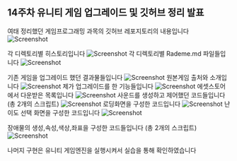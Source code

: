 ## 14주차 유니티 게임 업그레이드 및 깃허브 정리 발표 

여태 정리했던 게임프로그래밍 과목의 깃허브 레포지토리의 내용입니다 
![Screenshot](./img/003.png)

각 디렉토리별 히스토리입니다
![Screenshot](./img/004.png)
각 디렉토리별 Rademe.md 파일들입니다
![Screenshot](./img/005.png)

기존 게임을 업그레이드 했던 결과물들입니다
![Screenshot](./img/006.png)
원본게임 출처와 소개입니다 
![Screenshot](./img/007.png)
제가 업그레이드를 한 기능들입니다
![Screenshot](./img/008.png)
에셋스토어에서 다운받은 목록입니다
![Screenshot](./img/009.png)
사운드를 생성하고 제어했던 코드들입니다 (총 2개의 스크립트)
![Screenshot](./img/010.png)
로딩화면을 구성한 코드입니다
![Screenshot](./img/011.png)
난이도 선택 화면을 구성한 코드입니다
![Screenshot](./img/012.png)


장애물의 생성,속성,색상,좌표을 구성한 코드들입니다 (총 2개의 스크립트)
![Screenshot](./img/013.png)

나머지 구현은 유니티 게임엔진을 실행시켜서 실습을 통해 확인하였습니다
